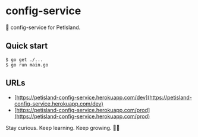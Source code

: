 # config-service

🦍 config-service for PetIsland.

## Quick start

```
$ go get ./...
$ go run main.go
```

## URLs

- [https://petisland-config-service.herokuapp.com/dev](https://petisland-config-service.herokuapp.com/dev)
- [https://petisland-config-service.herokuapp.com/prod](https://petisland-config-service.herokuapp.com/prod)


<!-- INSPIRATIONAL_QUOTE_START -->
Stay curious. Keep learning. Keep growing.
🧑‍💻
<!-- INSPIRATIONAL_QUOTE_END -->
